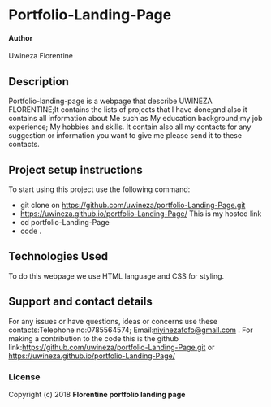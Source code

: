 # Portfolio-Landing-Page
####  Author
Uwineza Florentine
## Description
Portfolio-landing-page is a webpage  that describe UWINEZA FLORENTINE;It contains the lists of projects that I have done;and also it contains all information about Me such as My education background;my job experience; My hobbies and skills. It contain also all my contacts for any suggestion or information you want to give me please send it to these contacts.
## Project setup instructions
To start using this project use the following command:
* git clone on https://github.com/uwineza/portfolio-Landing-Page.git
* https://uwineza.github.io/portfolio-Landing-Page/
This is my hosted link
* cd portfolio-Landing-Page
* code .
## Technologies Used
To do this webpage we use HTML language and CSS for styling. 
## Support and contact details
For any issues or have questions, ideas or concerns  use these contacts:Telephone no:0785564574; Email:niyinezafofo@gmail.com . 
For making a contribution to the code this is the github link:https://github.com/uwineza/portfolio-Landing-Page.git  or
https://uwineza.github.io/portfolio-Landing-Page/
### License
Copyright (c) 2018 **Florentine portfolio landing page**
  
